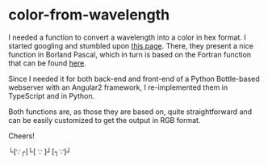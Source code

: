 color-from-wavelength
===

I needed a function to convert a wavelength into a color in hex format. I started googling and stumbled upon [this page](http://www.efg2.com/Lab/ScienceAndEngineering/Spectra.htm). There, they present a nice function in Borland Pascal, which in turn is based on the Fortran function that can be found [here](http://www.midnightkite.com/color.html).

Since I needed it for both back-end and front-end of a Python Bottle-based webserver with an Angular2 framework, I re-implemented them in TypeScript and in Python.

Both functions are, as those they are based on, quite straightforward and can be easily customized to get the output in RGB format.

Cheers!

└[∵┌]└[ ∵ ]┘[┐∵]┘